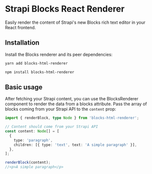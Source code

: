 # Strapi Blocks React Renderer

Easily render the content of Strapi's new Blocks rich text editor in your React frontend.

## Installation

Install the Blocks renderer and its peer dependencies:

```sh
yarn add blocks-html-renderer
```

```sh
npm install blocks-html-renderer
```

## Basic usage

After fetching your Strapi content, you can use the BlocksRenderer component to render the data from a blocks attribute. Pass the array of blocks coming from your Strapi API to the `content` prop:

```ts
import { renderBlock, type Node } from 'blocks-html-renderer';

// Content should come from your Strapi API
const content: Node[] = [
  {
    type: 'paragraph',
    children: [{ type: 'text', text: 'A simple paragraph' }],
  },
];

renderBlock(content);
//<p>A simple paragraph</p>
```
